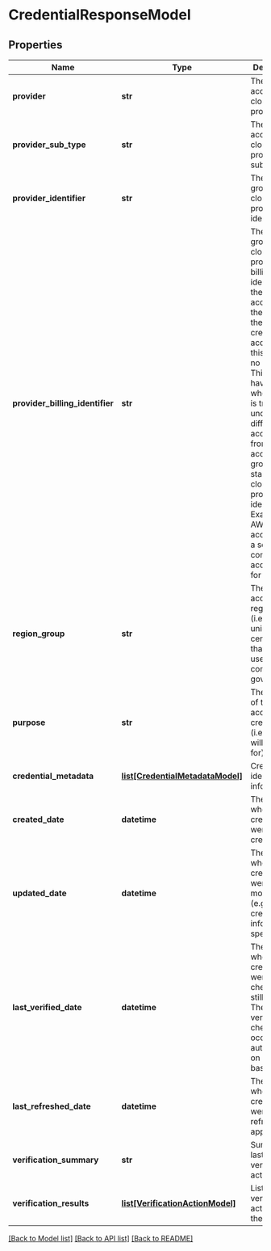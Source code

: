 # CredentialResponseModel

## Properties
Name | Type | Description | Notes
------------ | ------------- | ------------- | -------------
**provider** | **str** | The account&#x27;s cloud provider. | [optional] 
**provider_sub_type** | **str** | The account&#x27;s cloud provider sub-type. | [optional] 
**provider_identifier** | **str** | The account group&#x27;s cloud provider identifier. | [optional] 
**provider_billing_identifier** | **str** | The account group&#x27;s cloud provider billing identifier.  If the billing account ID is the same as the credential account ID, this will have no value.  This will have a value when billing is tracked under a different account ID from the  account group&#x27;s standard cloud provider identifier.  Example: An AWS Gov account has a separate commercial account ID for billing. | [optional] 
**region_group** | **str** | The account&#x27;s region group (i.e. the unique data center group that is being used, e.g. commercial, gov, etc). | [optional] 
**purpose** | **str** | The purpose of the account credential (i.e. what it will be used for). | [optional] 
**credential_metadata** | [**list[CredentialMetadataModel]**](CredentialMetadataModel.md) | Credential identification information. | [optional] 
**created_date** | **datetime** | The date when the credentials were created. | [optional] 
**updated_date** | **datetime** | The date when the credentials were last modified (e.g. new credential info specified). | [optional] 
**last_verified_date** | **datetime** | The date when the credentials were last checked if still valid.  These verification checks occur automatically on a periodic basis. | [optional] 
**last_refreshed_date** | **datetime** | The date when the credentials were last refreshed (if applicable). | [optional] 
**verification_summary** | **str** | Summary of last verification actions. | [optional] 
**verification_results** | [**list[VerificationActionModel]**](VerificationActionModel.md) | List of all verification actions and their results. | [optional] 

[[Back to Model list]](../README.md#documentation-for-models) [[Back to API list]](../README.md#documentation-for-api-endpoints) [[Back to README]](../README.md)

